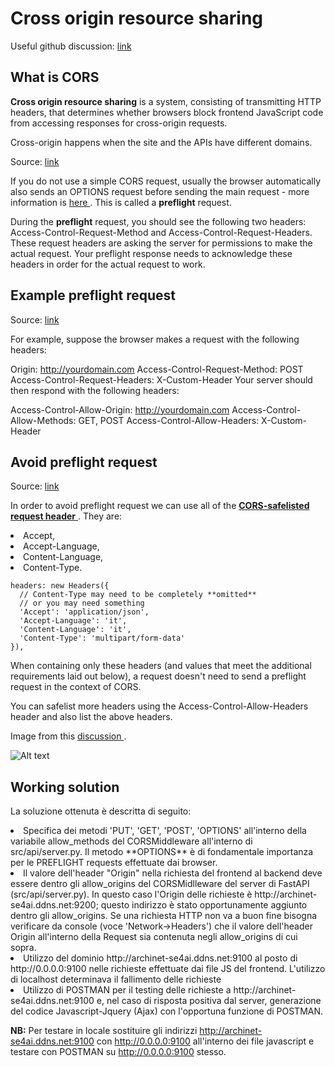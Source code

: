 # Cross origin resource sharing

Useful github discussion: <a href="https://github.com/tiangolo/fastapi/issues/1663"> link </a>

## What is CORS


**Cross origin resource sharing** is a system, consisting of transmitting HTTP headers, that determines whether browsers block frontend JavaScript code from accessing responses for cross-origin requests.

Cross-origin happens when the site and the APIs have different domains.

Source: <a href="https://stackoverflow.com/questions/20035101/why-does-my-javascript-code-receive-a-no-access-control-allow-origin-header-i" > link</a>

If you do not use a simple CORS request, usually the browser automatically also sends an OPTIONS request before sending the main request - more information is <a href = "https://stackoverflow.com/questions/10093053/access-control-request-headers-is-added-to-header-in-ajax-request-with-jquery/55584963#55584963"> here </a>. This is called a **preflight** request.

During the **preflight** request, you should see the following two headers: Access-Control-Request-Method and Access-Control-Request-Headers. These request headers are asking the server for permissions to make the actual request. Your preflight response needs to acknowledge these headers in order for the actual request to work.

## Example preflight request

Source: <a href="https://stackoverflow.com/questions/8685678/cors-how-do-preflight-an-httprequest"> link </a>

For example, suppose the browser makes a request with the following headers:

Origin: http://yourdomain.com
Access-Control-Request-Method: POST
Access-Control-Request-Headers: X-Custom-Header
Your server should then respond with the following headers:

Access-Control-Allow-Origin: http://yourdomain.com
Access-Control-Allow-Methods: GET, POST
Access-Control-Allow-Headers: X-Custom-Header


## Avoid preflight request

Source: <a href="https://developer.mozilla.org/en-US/docs/Glossary/CORS-safelisted_request_header"> link </a>

In order to avoid preflight request we can use all of the  <a href="https://fetch.spec.whatwg.org/#cors-safelisted-request-header"> **CORS-safelisted request header** </a>.
They are:

<li>Accept,
<li>Accept-Language,
<li>Content-Language,
<li>Content-Type.

<br>

    headers: new Headers({
      // Content-Type may need to be completely **omitted**
      // or you may need something
      'Accept': 'application/json',
      'Accept-Language': 'it',
      'Content-Language': 'it',
      'Content-Type': 'multipart/form-data'
    }),

When containing only these headers (and values that meet the additional requirements laid out below), a request doesn't need to send a preflight request in the context of CORS.

You can safelist more headers using the Access-Control-Allow-Headers header and also list the above headers.

Image from this <a href="https://stackoverflow.com/questions/10093053/access-control-request-headers-is-added-to-header-in-ajax-request-with-jquery/55584963#55584963"> discussion </a>.

![Alt text](https://i.stack.imgur.com/BTFel.png)



## Working solution

La soluzione ottenuta è descritta di seguito:

<li> Specifica dei metodi 'PUT', 'GET', 'POST', 'OPTIONS' all'interno della variabile allow_methods del CORSMiddleware all'interno di src/api/server.py. Il metodo **OPTIONS** è di fondamentale importanza per le PREFLIGHT requests effettuate dai browser.


<br>


<li> Il valore dell'header "Origin" nella richiesta del frontend al backend deve essere dentro gli allow_origins del CORSMidlleware del server di FastAPI (src/api/server.py). In questo caso l'Origin delle richieste è http://archinet-se4ai.ddns.net:9200; questo indirizzo è stato opportunamente aggiunto dentro gli allow_origins. Se una richiesta HTTP non va a buon fine bisogna verificare da console (voce 'Network->Headers') che il valore dell'header Origin all'interno della Request sia contenuta negli allow_origins di cui sopra.

<br>

<li> Utilizzo del dominio http://archinet-se4ai.ddns.net:9100 al posto di http://0.0.0.0:9100 nelle richieste effettuate dai file JS del frontend. L'utilizzo di localhost determinava il fallimento delle richieste

<br>

<li> Utilizzo di POSTMAN per il testing delle richieste a http://archinet-se4ai.ddns.net:9100 e, nel caso di risposta positiva dal server, generazione del codice Javascript-Jquery (Ajax) con l'opportuna funzione di POSTMAN.

<br>


**NB:** Per testare in locale sostituire gli indirizzi http://archinet-se4ai.ddns.net:9100 con http://0.0.0.0:9100 all'interno dei file javascript e testare con POSTMAN su http://0.0.0.0:9100 stesso.


